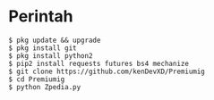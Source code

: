 

# Perintah
    $ pkg update && upgrade
    $ pkg install git
    $ pkg install python2
    $ pip2 install requests futures bs4 mechanize
    $ git clone https://github.com/kenDevXD/Premiumig
    $ cd Premiumig
    $ python Zpedia.py
